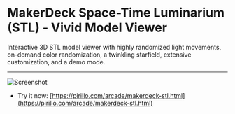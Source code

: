 
# MakerDeck Space-Time Luminarium (STL) - Vivid Model Viewer

Interactive 3D STL model viewer with highly randomized light movements, on-demand color randomization, a twinkling starfield, extensive customization, and a demo mode.

---

![Screenshot](https://github.com/ChrisPirillo/makerdeck-stl/blob/main/assets/screenshot.png?raw=true)

* Try it now: [https://pirillo.com/arcade/makerdeck-stl.html](https://pirillo.com/arcade/makerdeck-stl.html)
